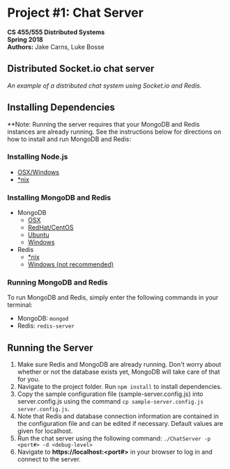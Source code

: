 # Project #1: Chat Server  
**CS 455/555 Distributed Systems**  
**Spring 2018**  
**Authors:** Jake Carns, Luke Bosse  

## Distributed Socket.io chat server
*An example of a distributed chat system using Socket.io and Redis.*  

## Installing Dependencies
**Note: Running the server requires that your MongoDB and Redis instances are already running. See the instructions below for directions on how to install and run MongoDB and Redis:

### Installing Node.js
* [OSX/Windows](https://nodejs.org/en/download/)
* [*nix](https://nodejs.org/en/download/package-manager/)

### Installing MongoDB and Redis
* MongoDB
  * [OSX](https://docs.mongodb.com/manual/tutorial/install-mongodb-on-os-x/)
  * [RedHat/CentOS](https://docs.mongodb.com/manual/tutorial/install-mongodb-on-red-hat/)
  * [Ubuntu](https://docs.mongodb.com/manual/tutorial/install-mongodb-on-ubuntu/)
  * [Windows](https://docs.mongodb.com/manual/tutorial/install-mongodb-on-windows/)
* Redis
  * [*nix](https://redis.io/topics/quickstart)
  * [Windows (not recommended)](https://stackoverflow.com/questions/6476945/how-do-i-run-redis-on-windows/20200022#20200022)
  
### Running MongoDB and Redis
To run MongoDB and Redis, simply enter the following commands in your terminal:
* MongoDB: `mongod`
* Redis: `redis-server`

## Running the Server
1. Make sure Redis and MongoDB are already running. Don't worry about whether or not the database exists yet, MongoDB will take care of that for you.
2. Navigate to the project folder. Run `npm install` to install dependencies.
3. Copy the sample configuration file (sample-server.config.js) into server.config.js using the command `cp sample-server.config.js server.config.js`.
4. Note that Redis and database connection information are contained in the configuration file and can be edited if necessary. Default values are given for localhost.
5. Run the chat server using the following command: `./ChatServer -p <port#> -d <debug-level>`
6. Navigate to **https://localhost:<port#>** in your browser to log in and connect to the server.
